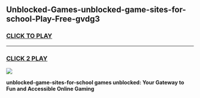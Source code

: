 
## Unblocked-Games-unblocked-game-sites-for-school-Play-Free-gvdg3
<h3>
<a href="https://premium76.site?title=unblocked-game-sites-for-school&ref=20A">CLICK TO PLAY</a></h3>
<hr>

<h3>
<a href="https://premium76.site?title=unblocked-game-sites-for-school&ref=20A">CLICK 2 PLAY</a>
  
</h3>

<a href="https://premium76.site?title=unblocked-game-sites-for-school&ref=20A"><img src="https://clearcache.store/games.png"></a>


**unblocked-game-sites-for-school games unblocked: Your Gateway to Fun and Accessible Online Gaming**
